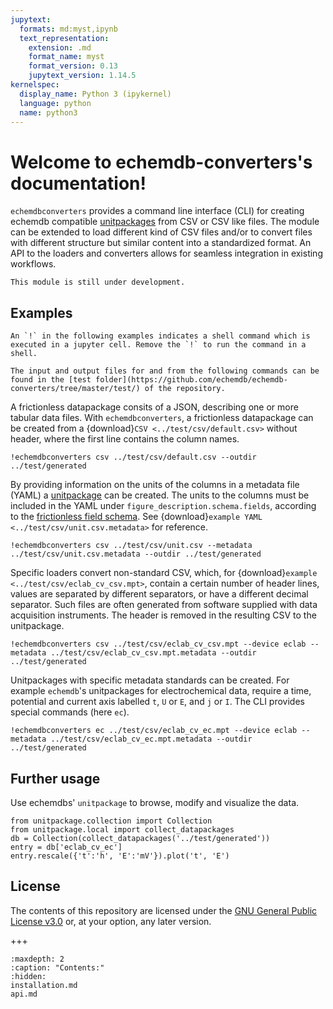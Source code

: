 ```yaml
---
jupytext:
  formats: md:myst,ipynb
  text_representation:
    extension: .md
    format_name: myst
    format_version: 0.13
    jupytext_version: 1.14.5
kernelspec:
  display_name: Python 3 (ipykernel)
  language: python
  name: python3
---
```


# Welcome to echemdb-converters's documentation!

`echemdbconverters` provides a command line interface (CLI) for creating echemdb compatible [unitpackages](https://github.com/echemdb/unitpackage) from CSV or CSV like files. The module can be extended to load different kind of CSV files and/or to convert files with different structure but similar content into a standardized format. An API to the loaders and converters allows for seamless integration in existing workflows.

```{warning}
This module is still under development.
```

## Examples

```{hint}
An `!` in the following examples indicates a shell command which is executed in a jupyter cell. Remove the `!` to run the command in a shell.
```

```{note}
The input and output files for and from the following commands can be found in the [test folder](https://github.com/echemdb/echemdb-converters/tree/master/test/) of the repository.
```

A frictionless datapackage consits of a JSON, describing one or more tabular data files. With `echemdbconverters`, a frictionless datapackage can be created from a {download}`CSV <../test/csv/default.csv>`  without header, where the first line contains the column names.

```{code-cell} ipython3
!echemdbconverters csv ../test/csv/default.csv --outdir ../test/generated
```

By providing information on the units of the columns in a metadata file (YAML) a [unitpackage](https://github.com/echemdb/unitpackage) can be created. The units to the columns must be included in the YAML under `figure_description.schema.fields`, according to the [frictionless field schema](https://specs.frictionlessdata.io/table-schema/#field-descriptors). See {download}`example YAML <../test/csv/unit.csv.metadata>` for reference.

```{code-cell} ipython3
!echemdbconverters csv ../test/csv/unit.csv --metadata ../test/csv/unit.csv.metadata --outdir ../test/generated
```

Specific loaders convert non-standard CSV, which, for {download}`example <../test/csv/eclab_cv_csv.mpt>`, contain a certain number of header lines, values are separated by different separators, or have a different decimal separator. Such files are often generated from software supplied with data acquisition instruments. The header is removed in the resulting CSV to the unitpackage.

```{code-cell} ipython3
!echemdbconverters csv ../test/csv/eclab_cv_csv.mpt --device eclab --metadata ../test/csv/eclab_cv_csv.mpt.metadata --outdir ../test/generated
```

Unitpackages with specific metadata standards can be created. For example `echemdb`'s unitpackages for electrochemical data, require a time, potential and current axis labelled `t`, `U` or `E`, and `j` or `I`. The CLI provides special commands (here `ec`).

```{code-cell} ipython3
!echemdbconverters ec ../test/csv/eclab_cv_ec.mpt --device eclab --metadata ../test/csv/eclab_cv_ec.mpt.metadata --outdir ../test/generated
```

## Further usage

Use echemdbs' `unitpackage` to browse, modify and visualize the data.

```{code-cell} ipython3
from unitpackage.collection import Collection
from unitpackage.local import collect_datapackages
db = Collection(collect_datapackages('../test/generated'))
entry = db['eclab_cv_ec']
entry.rescale({'t':'h', 'E':'mV'}).plot('t', 'E')
```



<!--
You can cite this project as described [on our zenodo page](https://zenodo.org/badge/latestdoi/637997870).

## Installation

This package is available on [PiPY](https://pypi.org/project/unitpackage/) and can be installed with pip:

```sh .noeval
pip install unitpackage
```

The package is also available on [conda-forge](https://github.com/conda-forge/unitpackage-feedstock) an can be installed with conda

```sh .noeval
conda install -c conda-forge unitpackage
```

or mamba

```sh .noeval
mamba install -c conda-forge unitpackage
```

See the [installation instructions](installation.md) for further details.
-->

## License

The contents of this repository are licensed under the [GNU General Public
License v3.0](https://www.gnu.org/licenses/gpl-3.0.html) or, at your option, any later version.

+++

```{toctree}
:maxdepth: 2
:caption: "Contents:"
:hidden:
installation.md
api.md
```
